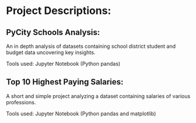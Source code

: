 # Project Descriptions:

## PyCity Schools Analysis:
An in depth analysis of datasets containing school district student and budget data uncovering key insights.

Tools used: Jupyter Notebook (Python pandas)

## Top 10 Highest Paying Salaries:
A short and simple project analyzing a dataset containing salaries of various professions.

Tools used: Jupyter Notebook (Python pandas and matplotlib)
